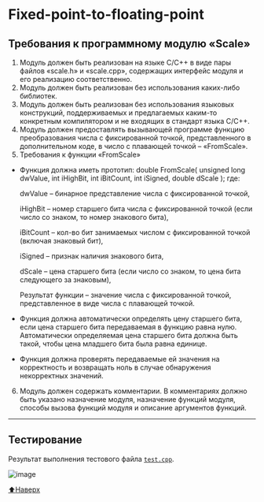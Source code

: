 # <a name="general"></a>Fixed-point-to-floating-point
## Требования к программному модулю «Scale»
1. Модуль должен быть реализован на языке C/C++ в виде пары файлов «scale.h» и «scale.cpp»,
содержащих интерфейс модуля и его реализацию соответственно.
2. Модуль должен быть реализован без использования каких-либо библиотек.
3. Модуль должен быть реализован без использования языковых конструкций, поддерживаемых
и предлагаемых каким-то конкретным компилятором и не входящих в стандарт языка C/C++.
4. Модуль должен предоставлять вызывающей программе функцию преобразования числа с
фиксированной точкой, представленного в дополнительном коде, в число с плавающей точкой –
«FromScale».
5. Требования к функции «FromScale»
+   Функция должна иметь прототип:
    double FromScale( unsigned long dwValue, int iHighBit, int iBitCount, int iSigned, double dScale );
    где:
    
    dwValue – бинарное представление числа с фиксированной точкой,
    
    iHighBit – номер старшего бита числа с фиксированной точкой (если число со знаком, то номер
    знакового бита),
    
    iBitCount – кол-во бит занимаемых числом с фиксированной точкой (включая знаковый бит),
    
    iSigned – признак наличия знакового бита,
    
    dScale – цена старшего бита (если число со знаком, то цена бита следующего за знаковым),
    
    Результат функции – значение числа с фиксированной точкой, представленное в виде числа с
    плавающей точкой.
    
+  Функция должна автоматически определять цену старшего бита, если цена старшего бита
передаваемая в функцию равна нулю. Автоматически определяемая цена старшего бита должна
быть такой, чтобы цена младшего бита была равна единице.

+  Функция должна проверять передаваемые ей значения на корректность и возвращать ноль в
случае обнаружения некорректных значений.

6. Модуль должен содержать комментарии. В комментариях должно быть указано назначение
модуля, назначение функций модуля, способы вызова функций модуля и описание аргументов
функций.

___
## Тестирование
Результат выполнения тестового файла [`test.cpp`](https://github.com/AlexMtnkv/Fxied-point-to-floating-point/blob/2db268ed111a77ee1e90f7a952681c9d255cc5fd/test.cpp).

![image](https://user-images.githubusercontent.com/90116073/184785637-43474d49-e406-41ba-ad7d-e0022df51880.png)

[:arrow_up:Наверх](#general)
